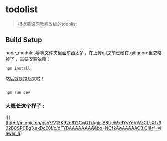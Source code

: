# todolist

> 根据慕课网教程改编的todolist

## Build Setup
 node_modules等等文件夹里面东西太多，在上传git之前已经在.gitignore里忽略掉了 ，需要安装依赖：
``` bash
npm install
```

然后就是跑起来啦！

``` bash

npm run dev

```

### 大概长这个样子 :

![] (http://m.qpic.cn/psb?/V13K92o612CnOT/AgielB8UeWx9YvYqVWZCLsX1x902BCSPCEg3.axDcE0!/c/dFYBAAAAAAAA&bo=NQf2AwAAAAACB.Q!&rf=viewer_4)

